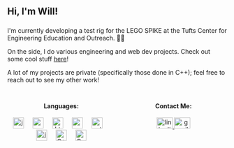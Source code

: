 <h2>Hi, I'm Will!</h2>

###

<p>I'm currently developing a test rig for the LEGO SPIKE at the Tufts Center for Engineering Education and Outreach. 🐘🐘</p>
<p>On the side, I do various engineering and web dev projects. Check out some cool stuff
  <a href="https://www.goldmanwilliam.com/" rel="noopener noreferrer" target="_blank"> here</a>!</p>
<p>A lot of my projects are private (specifically those done in C++); feel free to reach out to see my other work!</p>

###

<div style="display: flex;">
  <div style="flex: 1; text-align: center;">
  <h4>Languages:</h4>
    <img src="https://cdn.jsdelivr.net/gh/devicons/devicon/icons/javascript/javascript-original.svg" height="25" alt="javascript logo"  />
    <img width="12" />
    <img src="https://cdn.jsdelivr.net/gh/devicons/devicon/icons/react/react-original.svg" height="25" alt="reactjs logo"  />
    <img width="12" />
    <img src="https://cdn.jsdelivr.net/gh/devicons/devicon/icons/html5/html5-original.svg" height="25" alt="html5 logo"  />
    <img width="12" />
    <img src="https://cdn.jsdelivr.net/gh/devicons/devicon/icons/css3/css3-original.svg" height="25" alt="css3 logo"  />
    <img width="12" />
    <img src="https://cdn.jsdelivr.net/gh/devicons/devicon/icons/python/python-original.svg" height="25" alt="python logo"  />
    <img width="12" />
    <img src="https://cdn.jsdelivr.net/gh/devicons/devicon/icons/java/java-original.svg" height="25" alt="java logo"  />
    <img width="12" />
    <img src="https://raw.githubusercontent.com/isocpp/logos/master/cpp_logo.png" height="25" alt="C++ Logo"/>
    <img width="12" />
    <img src="https://cdn.jsdelivr.net/gh/devicons/devicon/icons/rust/rust-original.svg" height="25" alt="Rust Logo"/>
  </div>

  <div style="flex: 1; margin-left: 10px; text-align: center;">
  <h4>Contact Me:</h4>
    <a href="https://www.linkedin.com/in/william-goldman-79125a283/" target="_blank">
      <img src="https://raw.githubusercontent.com/maurodesouza/profile-readme-generator/master/src/assets/icons/social/linkedin/default.svg" width="37" height="25" alt="linkedin logo"  />
    </a>
    <a href="mailto:goldmanwilliam3@gmail.com" target="_blank">
      <img src="https://raw.githubusercontent.com/maurodesouza/profile-readme-generator/master/src/assets/icons/social/gmail/default.svg" width="37" height="25" alt="gmail logo"  />
    </a>
  </div>
</div>
